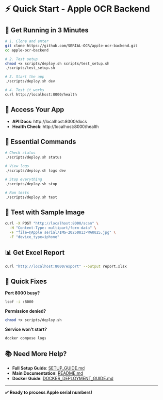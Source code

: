 # ⚡ Quick Start - Apple OCR Backend

## 🚀 Get Running in 3 Minutes

```bash
# 1. Clone and enter
git clone https://github.com/SERIAL-OCR/apple-ocr-backend.git
cd apple-ocr-backend

# 2. Test setup
chmod +x scripts/deploy.sh scripts/test_setup.sh
./scripts/test_setup.sh

# 3. Start the app
./scripts/deploy.sh dev

# 4. Test it works
curl http://localhost:8000/health
```

## 📱 Access Your App

- **API Docs**: http://localhost:8000/docs
- **Health Check**: http://localhost:8000/health

## 🔧 Essential Commands

```bash
# Check status
./scripts/deploy.sh status

# View logs
./scripts/deploy.sh logs dev

# Stop everything
./scripts/deploy.sh stop

# Run tests
./scripts/deploy.sh test
```

## 🧪 Test with Sample Image

```bash
curl -X POST "http://localhost:8000/scan" \
  -H "Content-Type: multipart/form-data" \
  -F "file=@Apple serial/IMG-20250813-WA0025.jpg" \
  -F "device_type=iphone"
```

## 📊 Get Excel Report

```bash
curl "http://localhost:8000/export" --output report.xlsx
```

## 🚨 Quick Fixes

**Port 8000 busy?**
```bash
lsof -i :8000
```

**Permission denied?**
```bash
chmod +x scripts/deploy.sh
```

**Service won't start?**
```bash
docker compose logs
```

## 📚 Need More Help?

- **Full Setup Guide**: [SETUP_GUIDE.md](SETUP_GUIDE.md)
- **Main Documentation**: [README.md](README.md)
- **Docker Guide**: [DOCKER_DEPLOYMENT_GUIDE.md](DOCKER_DEPLOYMENT_GUIDE.md)

---

**✅ Ready to process Apple serial numbers!**
